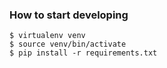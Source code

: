 ### How to start developing

```console
$ virtualenv venv
$ source venv/bin/activate
$ pip install -r requirements.txt
```